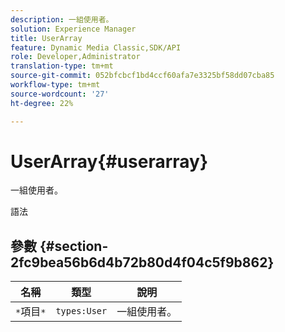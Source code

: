 ```yaml
---
description: 一組使用者。
solution: Experience Manager
title: UserArray
feature: Dynamic Media Classic,SDK/API
role: Developer,Administrator
translation-type: tm+mt
source-git-commit: 052bfcbcf1bd4ccf60afa7e3325bf58dd07cba85
workflow-type: tm+mt
source-wordcount: '27'
ht-degree: 22%

---
```



# UserArray{#userarray}

一組使用者。

語法

## 參數 {#section-2fc9bea56b6d4b72b80d4f04c5f9b862}

| 名稱 | 類型 | 說明 |
|---|---|---|
| `*`項目`*` | `types:User` | 一組使用者。 |

